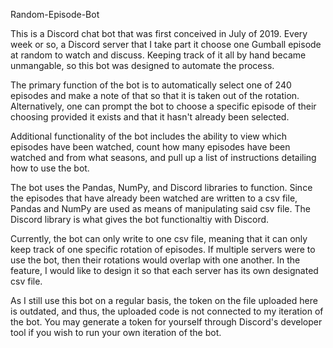 Random-Episode-Bot

This is a Discord chat bot that was first conceived in July of 2019. Every week or so, a Discord server that I take part it choose one Gumball episode at random to watch and discuss. Keeping track of it all by hand became unmangable, so this bot was designed to automate the process.

The primary function of the bot is to automatically select one of 240 episodes and make a note of that so that it is taken out of the rotation. Alternatively, one can prompt the bot to choose a specific episode of their choosing provided it exists and that it hasn't already been selected.

Additional functionality of the bot includes the ability to view which episodes have been watched, count how many episodes have been watched and from what seasons, and pull up a list of instructions detailing how to use the bot. 

The bot uses the Pandas, NumPy, and Discord libraries to function. Since the episodes that have already been watched are written to a csv file, Pandas and NumPy are used as means of manipulating said csv file. The Discord library is what gives the bot functionaltiy with Discord.

Currently, the bot can only write to one csv file, meaning that it can only keep track of one specific rotation of episodes. If multiple servers were to use the bot, then their rotations would overlap with one another. In the feature, I would like to design it so that each server has its own designated csv file. 

As I still use this bot on a regular basis, the token on the file uploaded here is outdated, and thus, the uploaded code is not connected to my iteration of the bot. You may generate a token for yourself through Discord's developer tool if you wish to run your own iteration of the bot. 